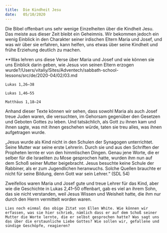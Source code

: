 ```yaml
---
title:  Die Kindheit Jesu
date:   05/10/2020
---
```


Die Bibel offenbart uns sehr wenige Einzelheiten über die Kindheit Jesu. Das meiste aus dieser Zeit bleibt ein Geheimnis. Wir bekommen jedoch ein wenig Einblick in den Charakter seiner irdischen Eltern Maria und Josef, und was wir über sie erfahren, kann helfen, uns etwas über seine Kindheit und frühe Erziehung deutlich zu machen.

**Was lehren uns diese Verse über Maria und Josef und wie können sie uns Einblick darin geben, wie Jesus von seinen Eltern erzogen wurde?/Users/vitaliy/Sites/Adventech/sabbath-school-lessons/src/de/2020-04/02/03.md

`Lukas 1,26–38`

`Lukas 1,46–55`

`Matthäus 1,18–24`

Anhand dieser Texte können wir sehen, dass sowohl Maria als auch Josef treue Juden waren, die versuchten, im Gehorsam gegenüber den Gesetzen und Geboten Gottes zu leben. Und tatsächlich, als Gott zu ihnen kam und ihnen sagte, was mit ihnen geschehen würde, taten sie treu alles, was ihnen aufgetragen wurde.

„Jesus wurde als Kind nicht in den Schulen der Synagogen unterrichtet. Seine Mutter war seine erste Lehrerin. Durch sie und aus den Schriften der Propheten lernte er von den himmlischen Dingen. Genau jene Worte, die er selber für die Israeliten zu Mose gesprochen hatte, wurden ihm nun auf dem Schoß seiner Mutter beigebracht. Jesus besuchte keine Schule der Rabbiner, als er zum Jugendlichen heranwuchs. Solche Quellen brauchte er nicht für seine Bildung, denn Gott war sein Lehrer.“ (SDL 54)

Zweifellos waren Maria und Josef gute und treue Lehrer für das Kind, aber wie die Geschichte in Lukas 2,41–50 offenbart, gab es viel an ihrem Sohn, das sie nicht verstanden, weil Jesus Wissen und Weisheit hatte, die ihm nur durch den Herrn vermittelt worden waren.

`Lies noch einmal das obige Zitat von Ellen White. Wie können wir erfassen, was sie hier schrieb, nämlich dass er auf dem Schoß seiner Mutter die Worte lernte, die er selbst gesprochen hatte? Was sagt uns das über die erstaunliche Liebe Gottes? Wie sollen wir, gefallene und sündige Geschöpfe, reagieren?`